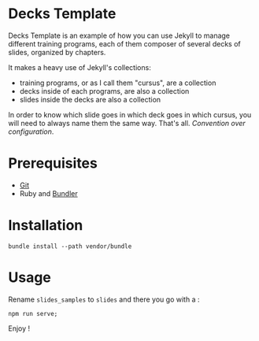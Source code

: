 # Decks Template

Decks Template is an example of how you can use Jekyll to manage different training programs, each of them composer of several decks of slides, organized by chapters.

It makes a heavy use of Jekyll's collections:

- training programs, or as I call them "cursus", are a collection
- decks inside of each programs, are also a collection
- slides inside the decks are also a collection

In order to know which slide goes in which deck goes in which cursus, you will need to always name them the same way. That's all. _Convention over configuration_.

# Prerequisites

* [Git](http://git-scm.com/)
* Ruby and [Bundler](http://bundler.io/)

# Installation

```
bundle install --path vendor/bundle
```

# Usage



Rename `slides_samples` to `slides` and there you go with a :

```
npm run serve;
```

Enjoy !
